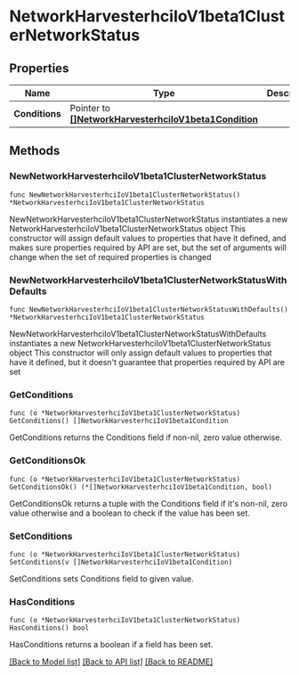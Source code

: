 # NetworkHarvesterhciIoV1beta1ClusterNetworkStatus

## Properties

Name | Type | Description | Notes
------------ | ------------- | ------------- | -------------
**Conditions** | Pointer to [**[]NetworkHarvesterhciIoV1beta1Condition**](NetworkHarvesterhciIoV1beta1Condition.md) |  | [optional] 

## Methods

### NewNetworkHarvesterhciIoV1beta1ClusterNetworkStatus

`func NewNetworkHarvesterhciIoV1beta1ClusterNetworkStatus() *NetworkHarvesterhciIoV1beta1ClusterNetworkStatus`

NewNetworkHarvesterhciIoV1beta1ClusterNetworkStatus instantiates a new NetworkHarvesterhciIoV1beta1ClusterNetworkStatus object
This constructor will assign default values to properties that have it defined,
and makes sure properties required by API are set, but the set of arguments
will change when the set of required properties is changed

### NewNetworkHarvesterhciIoV1beta1ClusterNetworkStatusWithDefaults

`func NewNetworkHarvesterhciIoV1beta1ClusterNetworkStatusWithDefaults() *NetworkHarvesterhciIoV1beta1ClusterNetworkStatus`

NewNetworkHarvesterhciIoV1beta1ClusterNetworkStatusWithDefaults instantiates a new NetworkHarvesterhciIoV1beta1ClusterNetworkStatus object
This constructor will only assign default values to properties that have it defined,
but it doesn't guarantee that properties required by API are set

### GetConditions

`func (o *NetworkHarvesterhciIoV1beta1ClusterNetworkStatus) GetConditions() []NetworkHarvesterhciIoV1beta1Condition`

GetConditions returns the Conditions field if non-nil, zero value otherwise.

### GetConditionsOk

`func (o *NetworkHarvesterhciIoV1beta1ClusterNetworkStatus) GetConditionsOk() (*[]NetworkHarvesterhciIoV1beta1Condition, bool)`

GetConditionsOk returns a tuple with the Conditions field if it's non-nil, zero value otherwise
and a boolean to check if the value has been set.

### SetConditions

`func (o *NetworkHarvesterhciIoV1beta1ClusterNetworkStatus) SetConditions(v []NetworkHarvesterhciIoV1beta1Condition)`

SetConditions sets Conditions field to given value.

### HasConditions

`func (o *NetworkHarvesterhciIoV1beta1ClusterNetworkStatus) HasConditions() bool`

HasConditions returns a boolean if a field has been set.


[[Back to Model list]](../README.md#documentation-for-models) [[Back to API list]](../README.md#documentation-for-api-endpoints) [[Back to README]](../README.md)


